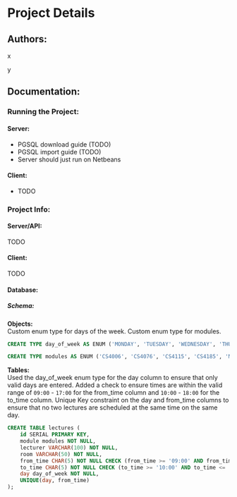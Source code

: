 # Project Details
## Authors:
x

y

## Documentation:
### Running the Project:
#### Server:
- PGSQL download guide (TODO)
- PGSQL import guide (TODO)
- Server should just run on Netbeans

#### Client:
- TODO

### Project Info:
#### Server/API:
TODO

#### Client:
TODO

#### Database:
##### Schema:
**Objects:** <br>
Custom enum type for days of the week.
Custom enum type for modules.
```sql
CREATE TYPE day_of_week AS ENUM ('MONDAY', 'TUESDAY', 'WEDNESDAY', 'THURSDAY', 'FRIDAY');

CREATE TYPE modules AS ENUM ('CS4006', 'CS4076', 'CS4115', 'CS4185', 'MA4413');
```

**Tables:** <br>
Used the day_of_week enum type for the day column to ensure that only valid days are entered.
Added a check to ensure times are within the valid range of `09:00` - `17:00` for the from_time column and `10:00` - `18:00` for the to_time column.
Unique Key constraint on the day and from_time columns to ensure that no two lectures are scheduled at the same time on the same day.
```sql
CREATE TABLE lectures (
    id SERIAL PRIMARY KEY,
    module modules NOT NULL,
    lecturer VARCHAR(100) NOT NULL,
    room VARCHAR(50) NOT NULL,
    from_time CHAR(5) NOT NULL CHECK (from_time >= '09:00' AND from_time <= '17:00'),
    to_time CHAR(5) NOT NULL CHECK (to_time >= '10:00' AND to_time <= '18:00'),
    day day_of_week NOT NULL,
    UNIQUE(day, from_time)
);
```



